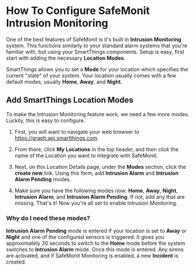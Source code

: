 # How To Configure SafeMonit Intrusion Monitoring

One of the best features of SafeMonit is it's built in __Intrusion Monitoring__ system. This functions similarly to your standard alarm systems that you're familiar with, but using your SmartThings components. Setup is easy, first start with adding the necessary __Location Modes__.

SmartThings allows you to set a __Mode__ for your location which specifies the current "state" of your system. Your location usually comes with a few default modes, usually __Home__, __Away__, and __Night__.

## Add SmartThings Location Modes

To make the Intrusion Monitoring feature work, we need a few more modes. Luckily, this is easy to configure.

1. First, you will want to navigate your web browser to <https://graph.api.smartthings.com>.

2. From there, click __My Locations__ in the top header, and then click the name of the Location you want to integrate with SafeMonit.

3. Next, on this Location Details page, under the __Modes__ section, click the __create new__ link. Using this form, add __Intrusion Alarm__ and __Intrusion Alarm Pending__ modes.

4. Make sure you have the following modes now: __Home__, __Away__, __Night__, __Intrusion Alarm__, and __Intrusion Alarm Pending__. If not, add any that are missing. That's it! Now you're all set to enable Intrusion Monitoring.

### Why do I need these modes?

**Intrusion Alarm Pending** mode is entered if your location is set to __Away__ or __Night__ and one of the configured sensors is triggered. It gives you approximately 20 seconds to switch to the __Home__ mode before the system switches to **Intrusion Alarm** mode. Once this mode is entered. Any sirens are activated, and if SafeMonit Monitoring is enabled, a new __Incident__ is created.


